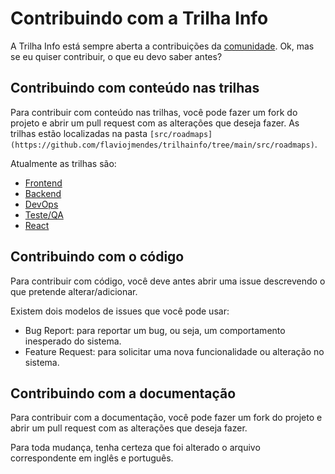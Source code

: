 # Contribuindo com a Trilha Info

A Trilha Info está sempre aberta a contribuições da [comunidade](https://github.com/flaviojmendes/trilhainfo/graphs/contributors). Ok, mas se eu quiser contribuir, o que eu devo saber antes?

## Contribuindo com conteúdo nas trilhas

Para contribuir com conteúdo nas trilhas, você pode fazer um fork do projeto e abrir um pull request com as alterações que deseja fazer. As trilhas estão localizadas na pasta `[src/roadmaps](https://github.com/flaviojmendes/trilhainfo/tree/main/src/roadmaps)`.

Atualmente as trilhas são:

- [Frontend](https://github.com/flaviojmendes/trilhainfo/blob/main/src/roadmaps/frontend.ts)
- [Backend](https://github.com/flaviojmendes/trilhainfo/blob/main/src/roadmaps/backend.ts)
- [DevOps](https://github.com/flaviojmendes/trilhainfo/blob/main/src/roadmaps/devops.ts)
- [Teste/QA](https://github.com/flaviojmendes/trilhainfo/blob/main/src/roadmaps/test.ts)
- [React](https://github.com/flaviojmendes/trilhainfo/blob/main/src/roadmaps/react.ts)


## Contribuindo com o código

Para contribuir com código, você deve antes abrir uma issue descrevendo o que pretende alterar/adicionar.

Existem dois modelos de issues que você pode usar:

- Bug Report: para reportar um bug, ou seja, um comportamento inesperado do sistema.
- Feature Request: para solicitar uma nova funcionalidade ou alteração no sistema.


## Contribuindo com a documentação

Para contribuir com a documentação, você pode fazer um fork do projeto e abrir um pull request com as alterações que deseja fazer.

Para toda mudança, tenha certeza que foi alterado o arquivo correspondente em inglês e português.